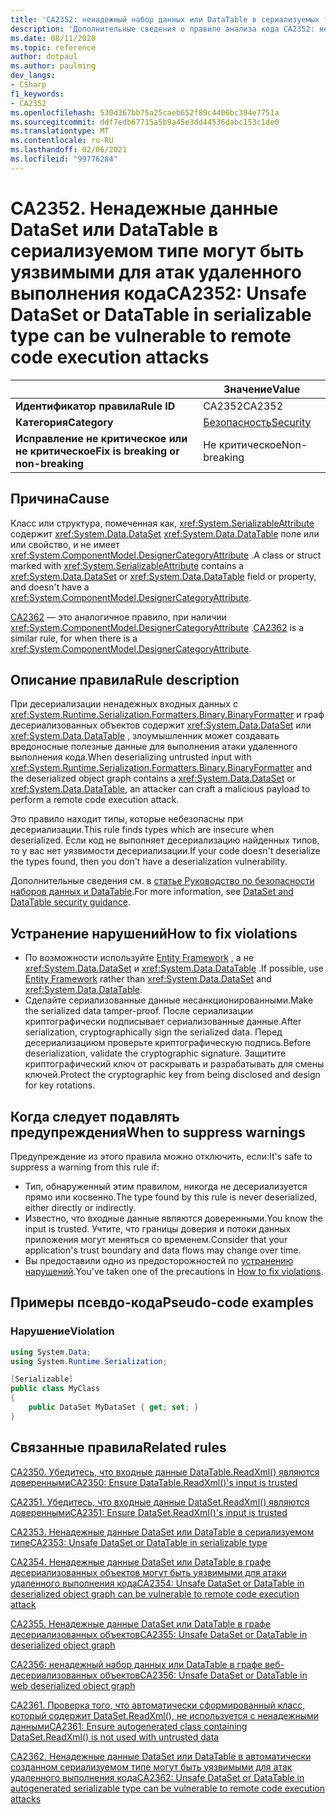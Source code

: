 ```yaml
---
title: 'CA2352: ненадежный набор данных или DataTable в сериализуемых типах может быть уязвим для атак удаленного выполнения кода (анализ кода)'
description: 'Дополнительные сведения о правиле анализа кода CA2352: ненадежный набор данных или DataTable в сериализуемых типах может быть уязвим для атак удаленного выполнения кода.'
ms.date: 08/11/2020
ms.topic: reference
author: dotpaul
ms.author: paulming
dev_langs:
- CSharp
f1_keywords:
- CA2352
ms.openlocfilehash: 530d367bb75a25caeb652f89c4406bc394e7751a
ms.sourcegitcommit: ddf7edb67715a5b9a45e3dd44536dabc153c1de0
ms.translationtype: MT
ms.contentlocale: ru-RU
ms.lasthandoff: 02/06/2021
ms.locfileid: "99776284"
---
```

# <a name="ca2352-unsafe-dataset-or-datatable-in-serializable-type-can-be-vulnerable-to-remote-code-execution-attacks"></a><span data-ttu-id="2984d-103">CA2352. Ненадежные данные DataSet или DataTable в сериализуемом типе могут быть уязвимыми для атак удаленного выполнения кода</span><span class="sxs-lookup"><span data-stu-id="2984d-103">CA2352: Unsafe DataSet or DataTable in serializable type can be vulnerable to remote code execution attacks</span></span>

| | <span data-ttu-id="2984d-104">Значение</span><span class="sxs-lookup"><span data-stu-id="2984d-104">Value</span></span> |
|-|-|
| <span data-ttu-id="2984d-105">**Идентификатор правила**</span><span class="sxs-lookup"><span data-stu-id="2984d-105">**Rule ID**</span></span> |<span data-ttu-id="2984d-106">CA2352</span><span class="sxs-lookup"><span data-stu-id="2984d-106">CA2352</span></span>|
| <span data-ttu-id="2984d-107">**Категория**</span><span class="sxs-lookup"><span data-stu-id="2984d-107">**Category**</span></span> |[<span data-ttu-id="2984d-108">Безопасность</span><span class="sxs-lookup"><span data-stu-id="2984d-108">Security</span></span>](security-warnings.md)|
| <span data-ttu-id="2984d-109">**Исправление не критическое или не критическое**</span><span class="sxs-lookup"><span data-stu-id="2984d-109">**Fix is breaking or non-breaking**</span></span> |<span data-ttu-id="2984d-110">Не критическое</span><span class="sxs-lookup"><span data-stu-id="2984d-110">Non-breaking</span></span>|

## <a name="cause"></a><span data-ttu-id="2984d-111">Причина</span><span class="sxs-lookup"><span data-stu-id="2984d-111">Cause</span></span>

<span data-ttu-id="2984d-112">Класс или структура, помеченная как, <xref:System.SerializableAttribute> содержит <xref:System.Data.DataSet> <xref:System.Data.DataTable> поле или или свойство, и не имеет <xref:System.ComponentModel.DesignerCategoryAttribute> .</span><span class="sxs-lookup"><span data-stu-id="2984d-112">A class or struct marked with <xref:System.SerializableAttribute> contains a <xref:System.Data.DataSet> or <xref:System.Data.DataTable> field or property, and doesn't have a <xref:System.ComponentModel.DesignerCategoryAttribute>.</span></span>

<span data-ttu-id="2984d-113">[CA2362](ca2362.md) — это аналогичное правило, при наличии <xref:System.ComponentModel.DesignerCategoryAttribute> .</span><span class="sxs-lookup"><span data-stu-id="2984d-113">[CA2362](ca2362.md) is a similar rule, for when there is a <xref:System.ComponentModel.DesignerCategoryAttribute>.</span></span>

## <a name="rule-description"></a><span data-ttu-id="2984d-114">Описание правила</span><span class="sxs-lookup"><span data-stu-id="2984d-114">Rule description</span></span>

<span data-ttu-id="2984d-115">При десериализации ненадежных входных данных с <xref:System.Runtime.Serialization.Formatters.Binary.BinaryFormatter> и граф десериализованных объектов содержит <xref:System.Data.DataSet> или <xref:System.Data.DataTable> , злоумышленник может создавать вредоносные полезные данные для выполнения атаки удаленного выполнения кода.</span><span class="sxs-lookup"><span data-stu-id="2984d-115">When deserializing untrusted input with <xref:System.Runtime.Serialization.Formatters.Binary.BinaryFormatter> and the deserialized object graph contains a <xref:System.Data.DataSet> or <xref:System.Data.DataTable>, an attacker can craft a malicious payload to perform a remote code execution attack.</span></span>

<span data-ttu-id="2984d-116">Это правило находит типы, которые небезопасны при десериализации.</span><span class="sxs-lookup"><span data-stu-id="2984d-116">This rule finds types which are insecure when deserialized.</span></span> <span data-ttu-id="2984d-117">Если код не выполняет десериализацию найденных типов, то у вас нет уязвимости десериализации.</span><span class="sxs-lookup"><span data-stu-id="2984d-117">If your code doesn't deserialize the types found, then you don't have a deserialization vulnerability.</span></span>

<span data-ttu-id="2984d-118">Дополнительные сведения см. в [статье Руководство по безопасности наборов данных и DataTable](../../../framework/data/adonet/dataset-datatable-dataview/security-guidance.md).</span><span class="sxs-lookup"><span data-stu-id="2984d-118">For more information, see [DataSet and DataTable security guidance](../../../framework/data/adonet/dataset-datatable-dataview/security-guidance.md).</span></span>

## <a name="how-to-fix-violations"></a><span data-ttu-id="2984d-119">Устранение нарушений</span><span class="sxs-lookup"><span data-stu-id="2984d-119">How to fix violations</span></span>

- <span data-ttu-id="2984d-120">По возможности используйте [Entity Framework](/ef/) , а не <xref:System.Data.DataSet> и <xref:System.Data.DataTable> .</span><span class="sxs-lookup"><span data-stu-id="2984d-120">If possible, use [Entity Framework](/ef/) rather than <xref:System.Data.DataSet> and <xref:System.Data.DataTable>.</span></span>
- <span data-ttu-id="2984d-121">Сделайте сериализованные данные несанкционированными.</span><span class="sxs-lookup"><span data-stu-id="2984d-121">Make the serialized data tamper-proof.</span></span> <span data-ttu-id="2984d-122">После сериализации криптографически подписывает сериализованные данные.</span><span class="sxs-lookup"><span data-stu-id="2984d-122">After serialization, cryptographically sign the serialized data.</span></span> <span data-ttu-id="2984d-123">Перед десериализациюм проверьте криптографическую подпись.</span><span class="sxs-lookup"><span data-stu-id="2984d-123">Before deserialization, validate the cryptographic signature.</span></span> <span data-ttu-id="2984d-124">Защитите криптографический ключ от раскрывать и разрабатывать для смены ключей.</span><span class="sxs-lookup"><span data-stu-id="2984d-124">Protect the cryptographic key from being disclosed and design for key rotations.</span></span>

## <a name="when-to-suppress-warnings"></a><span data-ttu-id="2984d-125">Когда следует подавлять предупреждения</span><span class="sxs-lookup"><span data-stu-id="2984d-125">When to suppress warnings</span></span>

<span data-ttu-id="2984d-126">Предупреждение из этого правила можно отключить, если:</span><span class="sxs-lookup"><span data-stu-id="2984d-126">It's safe to suppress a warning from this rule if:</span></span>

- <span data-ttu-id="2984d-127">Тип, обнаруженный этим правилом, никогда не десериализуется прямо или косвенно.</span><span class="sxs-lookup"><span data-stu-id="2984d-127">The type found by this rule is never deserialized, either directly or indirectly.</span></span>
- <span data-ttu-id="2984d-128">Известно, что входные данные являются доверенными.</span><span class="sxs-lookup"><span data-stu-id="2984d-128">You know the input is trusted.</span></span> <span data-ttu-id="2984d-129">Учтите, что границы доверия и потоки данных приложения могут меняться со временем.</span><span class="sxs-lookup"><span data-stu-id="2984d-129">Consider that your application's trust boundary and data flows may change over time.</span></span>
- <span data-ttu-id="2984d-130">Вы предоставили одно из предосторожностей по [устранению нарушений](#how-to-fix-violations).</span><span class="sxs-lookup"><span data-stu-id="2984d-130">You've taken one of the precautions in [How to fix violations](#how-to-fix-violations).</span></span>

## <a name="pseudo-code-examples"></a><span data-ttu-id="2984d-131">Примеры псевдо-кода</span><span class="sxs-lookup"><span data-stu-id="2984d-131">Pseudo-code examples</span></span>

### <a name="violation"></a><span data-ttu-id="2984d-132">Нарушение</span><span class="sxs-lookup"><span data-stu-id="2984d-132">Violation</span></span>

```csharp
using System.Data;
using System.Runtime.Serialization;

[Serializable]
public class MyClass
{
    public DataSet MyDataSet { get; set; }
}
```

## <a name="related-rules"></a><span data-ttu-id="2984d-133">Связанные правила</span><span class="sxs-lookup"><span data-stu-id="2984d-133">Related rules</span></span>

[<span data-ttu-id="2984d-134">CA2350. Убедитесь, что входные данные DataTable.ReadXml() являются доверенными</span><span class="sxs-lookup"><span data-stu-id="2984d-134">CA2350: Ensure DataTable.ReadXml()'s input is trusted</span></span>](ca2350.md)

[<span data-ttu-id="2984d-135">CA2351. Убедитесь, что входные данные DataSet.ReadXml() являются доверенными</span><span class="sxs-lookup"><span data-stu-id="2984d-135">CA2351: Ensure DataSet.ReadXml()'s input is trusted</span></span>](ca2351.md)

[<span data-ttu-id="2984d-136">CA2353. Ненадежные данные DataSet или DataTable в сериализуемом типе</span><span class="sxs-lookup"><span data-stu-id="2984d-136">CA2353: Unsafe DataSet or DataTable in serializable type</span></span>](ca2353.md)

[<span data-ttu-id="2984d-137">CA2354. Ненадежные данные DataSet или DataTable в графе десериализованных объектов могут быть уязвимыми для атаки удаленного выполнения кода</span><span class="sxs-lookup"><span data-stu-id="2984d-137">CA2354: Unsafe DataSet or DataTable in deserialized object graph can be vulnerable to remote code execution attack</span></span>](ca2354.md)

[<span data-ttu-id="2984d-138">CA2355. Ненадежные данные DataSet или DataTable в графе десериализованных объектов</span><span class="sxs-lookup"><span data-stu-id="2984d-138">CA2355: Unsafe DataSet or DataTable in deserialized object graph</span></span>](ca2355.md)

[<span data-ttu-id="2984d-139">CA2356: ненадежный набор данных или DataTable в графе веб-десериализованных объектов</span><span class="sxs-lookup"><span data-stu-id="2984d-139">CA2356: Unsafe DataSet or DataTable in web deserialized object graph</span></span>](ca2356.md)

[<span data-ttu-id="2984d-140">CA2361. Проверка того, что автоматически сформированный класс, который содержит DataSet.ReadXml(), не используется с ненадежными данными</span><span class="sxs-lookup"><span data-stu-id="2984d-140">CA2361: Ensure autogenerated class containing DataSet.ReadXml() is not used with untrusted data</span></span>](ca2361.md)

[<span data-ttu-id="2984d-141">CA2362. Ненадежные данные DataSet или DataTable в автоматически созданном сериализуемом типе могут быть уязвимыми для атак удаленного выполнения кода</span><span class="sxs-lookup"><span data-stu-id="2984d-141">CA2362: Unsafe DataSet or DataTable in autogenerated serializable type can be vulnerable to remote code execution attacks</span></span>](ca2362.md)
